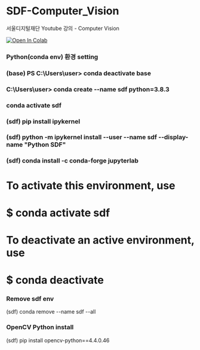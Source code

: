 # SDF-Computer_Vision

서울디지털재단 Youtube 강의 - Computer Vision


[![Open In Colab](https://colab.research.google.com/assets/colab-badge.svg)](https://colab.research.google.com/github/googlecolab/colabtools/blob/master/notebooks/colab-github-demo.ipynb)

### Python(conda env) 환경 setting

###  (base) PS C:\Users\user> conda deactivate base
###  C:\Users\user> conda create --name sdf python=3.8.3
###  conda activate sdf
###  (sdf) pip install ipykernel
###  (sdf) python -m ipykernel install --user --name sdf --display-name "Python SDF"
###  (sdf) conda install -c conda-forge jupyterlab

  #
  # To activate this environment, use
  #
  #     $ conda activate sdf
  #
  # To deactivate an active environment, use
  #
  #     $ conda deactivate

  ### Remove sdf env
  (sdf) conda remove --name sdf --all
  
  ### OpenCV Python install
  (sdf) pip install opencv-python==4.4.0.46
